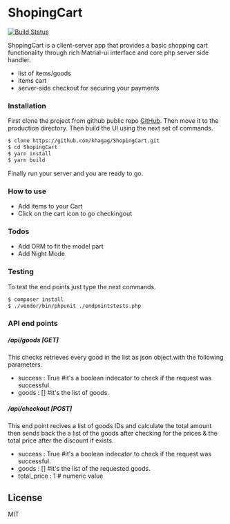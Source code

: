 # ShopingCart


[![Build Status](https://travis-ci.org/joemccann/dillinger.svg?branch=master)](https://travis-ci.org/joemccann/dillinger)

ShopingCart is a client-server app that provides a basic shopping cart functionality through rich Matrial-ui interface and core php server side handler.

  - list of items/goods
  - items cart
  - server-side checkout for securing your payments

### Installation

First clone the project from github public repo [GitHub](https://github.com/khagag/ShopingCart.git).
Then move it to the production directory.
Then build the UI using the next set of commands.

```sh
$ clone https://github.com/khagag/ShopingCart.git
$ cd ShopingCart
$ yarn install
$ yarn build
```
Finally run your server and you are ready to go.

### How to use
- Add items to your Cart
- Click on the cart icon to go checkingout

### Todos

 - Add ORM to fit the model part
 - Add Night Mode
 
### Testing
To test the end points just type the next commands.
```sh
$ composer install
$ ./vendor/bin/phpunit ./endpointstests.php
```

### API end points
##### /api/goods [GET]
This checks retrieves every good in the list as json object.with the following parameters.
- success : True    #it's a boolean indecator to check if the request was successful.
- goods : []        #it's the list of goods.

##### /api/checkout [POST]
This end point recives a list of goods IDs and calculate the total amount then sends back the a list of the goods after checking for the prices & the total price after the discount if exists.

- success : True    #it's a boolean indecator to check if the request was successful.
- goods : []          #it's the list of the requested goods.
- total_price : 1     # numeric value


License
----

MIT

